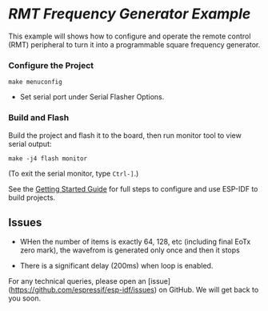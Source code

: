 # _RMT Frequency Generator Example_

This example will shows how to configure and operate the remote control (RMT) peripheral to turn it into a programmable square frequency generator.


### Configure the Project

```
make menuconfig
```

* Set serial port under Serial Flasher Options.

### Build and Flash

Build the project and flash it to the board, then run monitor tool to view serial output:

```
make -j4 flash monitor
```

(To exit the serial monitor, type ``Ctrl-]``.)

See the [Getting Started Guide](https://docs.espressif.com/projects/esp-idf/en/latest/get-started/index.html) for full steps to configure and use ESP-IDF to build projects.


## Issues

* WHen the number of items is exactly 64, 128, etc (including final EoTx zero mark), the wavefrom is generated only once
and then it stops

* There is a significant delay (200ms) when loop is enabled.

For any technical queries, please open an [issue] (https://github.com/espressif/esp-idf/issues) on GitHub. We will get back to you soon.
